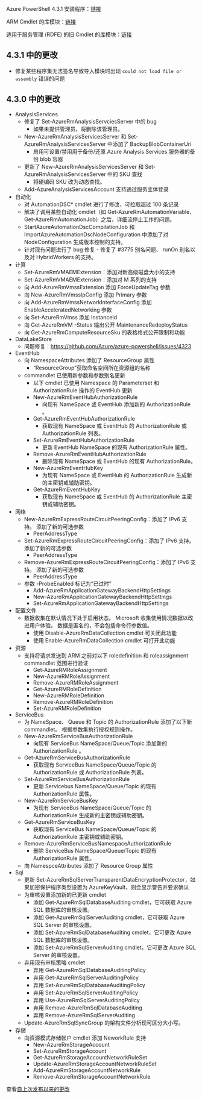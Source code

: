 Azure PowerShell 4.3.1 安装程序：[链接](https://github.com/Azure/azure-powershell/releases/download/v4.3.1-August2017/azure-powershell.4.3.1.msi)

ARM Cmdlet 的库模块：[链接](https://www.powershellgallery.com/packages/AzureRM/4.3.1)

适用于服务管理 (RDFE) 的旧 Cmdlet 的库模块：[链接](https://www.powershellgallery.com/packages/Azure/4.3.1)

## <a name="changes-in-431"></a>4.3.1 中的更改

- 修复某些程序集无法签名导致导入模块时出现 `could not load file or assembly` 错误的问题

## <a name="changes-in-430"></a>4.3.0 中的更改

* AnalysisServices
    * 修复了 Set-AzureRmAnalysisServciesServer 中的 bug
        - 如果未提供管理员，将删除该管理员。
    * New-AzureRmAnalysisServicesServer 和 Set-AzureRmAnalysisServicesServer 中添加了 BackupBlobContainerUri
        - 启用可设置/禁用用于备份/还原 Azure Analysis Services 服务器的备份 blob 容器
    * 更新了 New-AzureRmAnalysisServicesServer 和 Set-AzureRmAnalysisServicesServer 中的 SKU 查找
        - 将硬编码 SKU 改为动态查找。
    * Add-AzureAnalysisServicesAccount 支持通过服务主体登录
* 自动化
    * 对 AutomationDSC* cmdlet 进行了修改，可拉取超过 100 条记录
    * 解决了调用某些自动化 cmdlet（如 Get-AzureRmAutomationVariable、Get-AzureRmAutomationJob）之后，详细流停止工作的问题。
    * StartAzureAutomationDscCompilationJob 和 ImportAzureAutomationDscNodeConfiguration 中添加了对 NodeConfiguration 生成版本控制的支持。
    * 针对现有问题进行了 bug 修复 - 修复了 #3775 别名问题、 runOn 别名以及对 HybridWorkers 的支持。
* 计算
    * Set-AzureRmVMAEMExtension：添加对新高级磁盘大小的支持
    * Set-AzureRmVMAEMExtension：添加对 M 系列的支持
    * 向 Add-AzureRmVmssExtension 添加 ForceUpdateTag 参数
    * 向 New-AzureRmVmssIpConfig 添加 Primary 参数
    * 向 Add-AzureRmVmssNetworkInterfaceConfig 添加 EnableAcceleratedNetworking 参数
    * 向 Set-AzureRmVmss 添加 InstanceId
    * 向 Get-AzureRmVM -Status 输出公开 MaintenanceRedeployStatus
    * 向 Get-AzureRmComputeResourceSku 的表格格式公开限制和功能
* DataLakeStore
    * 问题修复：https://github.com/Azure/azure-powershell/issues/4323
* EventHub
    * 向 NamespaceAttributes 添加了 ResourceGroup 属性
        - “ResourceGroup”获取命名空间所在资源组的名称
    * commandlet 已使用新参数和参数别名更新
        - 以下 cmdlet 已使用 Namespace 的 Parameterset 和 AuthorizationRule 操作的 EventHub 更新
        - New-AzureRmEventHubAuthorizationRule
            + 向现有 NameSpace 或 EventHub 添加新的 AuthorizationRule 。
        - Get-AzureRmEventHubAuthorizationRule
            + 获取现有 NameSpace 或 EventHub 的 AuthorizationRule 或 AuthorizationRule 列表。
        - Set-AzureRmEventHubAuthorizationRule
            + 更新 EventHub NameSpace 的现有 AuthorizationRule 属性。
        - Remove-AzureRmEventHubAuthorizationRule
            + 删除现有 NameSpace 或 EventHub 的现有 AuthorizationRule。
        - New-AzureRmEventHubKey
            + 为现有 NameSpace 或 EventHub 的 AuthorizationRule 生成新的主密钥或辅助密钥。
        - Get-AzureRmEventHubKey
            + 获取现有 NameSpace 或 EventHub 的 AuthorizationRule 主密钥或辅助密钥。
* 网络
    * New-AzureRmExpressRouteCircuitPeeringConfig：添加了 IPv6 支持。 添加了新的可选参数
        - PeerAddressType
    * Set-AzureRmExpressRouteCircuitPeeringConfig：添加了 IPv6 支持。 添加了新的可选参数
        - PeerAddressType
    * Remove-AzureRmExpressRouteCircuitPeeringConfig：添加了 IPv6 支持。 添加了新的可选参数
        - PeerAddressType
    * 参数 -ProbeEnabled 标记为“已过时”
        - Add-AzureRmApplicationGatewayBackendHttpSettings
        - New-AzureRmApplicationGatewayBackendHttpSettings
        - Set-AzureRmApplicationGatewayBackendHttpSettings
* 配置文件
    * 数据收集在默认情况下处于启用状态。 Microsoft 收集使用情况数据以改进用户体验。 数据是匿名的，不会包括命令行参数值。
        - 使用 Disable-AzureRmDataCollection cmdlet 可关闭此功能
        - 使用 Enable-AzureRmDataCollection cmdlet 可打开此功能
* 资源
    * 支持将请求发送到 ARM 之前对以下 roledefinition 和 roleassignment commandlet 范围进行验证
        - Get-AzureRMRoleAssignment
        - New-AzureRMRoleAssignment
        - Remove-AzureRMRoleAssignment
        - Get-AzureRMRoleDefinition
        - New-AzureRMRoleDefinition
        - Remove-AzureRMRoleDefinition
        - Set-AzureRMRoleDefinition
* ServiceBus
    * 为 NameSpace、 Queue 和 Topic 的 AuthorizationRule 添加了以下新 commandlet。 根据参数集执行授权规则操作。
     - New-AzureRmServiceBusAuthorizationRule
       - 向现有 ServiceBus NameSpace/Queue/Topic 添加新的 AuthorizationRule 。
     - Get-AzureRmServiceBusAuthorizationRule
       - 获取现有 ServiceBus NameSpace/Queue/Topic 的 AuthorizationRule 或 AuthorizationRule 列表。
     - Set-AzureRmServiceBusAuthorizationRule
       - 更新 Servicebus NameSpace/Queue/Topic 的现有 AuthorizationRule 属性。
     - New-AzureRmServiceBusKey
       - 为现有 ServiceBus NameSpace/Queue/Topic 的 AuthorizationRule 生成新的主密钥或辅助密钥。
     - Get-AzureRmServiceBusKey
       - 获取现有 ServiceBus NameSpace/Queue/Topic 的 AuthorizationRule 主密钥或辅助密钥。
     - Remove-AzureRmServiceBusNamespaceAuthorizationRule
       - 删除 ServiceBus NameSpace/Queue/Topic 的现有 AuthorizationRule 属性。
    * 向 NamespceAttributes 添加了 Resource Group 属性
* Sql
    * 更新 Set-AzureRmSqlServerTransparentDataEncryptionProtector，如果加密保护程序类型设置为 AzureKeyVault，则会显示警告并要求确认
    * 为审核设置添加新的已更新 cmdlet
        - 添加 Get-AzureRmSqlDatabaseAuditing cmdlet，它可获取 Azure SQL 数据库的审核设置。
        - 添加 Get-AzureRmSqlServerAuditing cmdlet，它可获取 Azure SQL Server 的审核设置。
        - 添加 Set-AzureRmSqlDatabaseAuditing cmdlet，它可更改 Azure SQL 数据库的审核设置。
        - 添加 Set-AzureRmSqlServerAuditing cmdlet，它可更改 Azure SQL Server 的审核设置。
    * 弃用现有审核策略 cmdlet
        - 弃用 Get-AzureRmSqlDatabaseAuditingPolicy
        - 弃用 Get-AzureRmSqlServerAuditingPolicy
        - 弃用 Set-AzureRmSqlDatabaseAuditingPolicy
        - 弃用 Set-AzureRmSqlServerAuditingPolicy
        - 弃用 Use-AzureRmSqlServerAuditingPolicy
        - 弃用 Remove-AzureRmSqlDatabaseAuditing
        - 弃用 Remove-AzureRmSqlServerAuditing
    * Update-AzureRmSqlSyncGroup 的架构文件分析现可区分大小写。
* 存储
    * 向资源模式存储帐户 cmdlet 添加 NeworkRule 支持
        - New-AzureRmStorageAccount
        - Set-AzureRmStorageAccount
        - Get-AzureRmStorageAccountNetworkRuleSet
        - Update-AzureRmStorageAccountNetworkRuleSet
        - Add-AzureRmStorageAccountNetworkRule
        - Remove-AzureRmStorageAccountNetworkRule

查看[自上次发布以来的更改](https://github.com/Azure/azure-powershell/compare/v4.2.1-July2017...v4.3.1-August2017)
